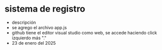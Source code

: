 <h1> sistema de registro</h1>

- descripción 
- se agrego el archivo app.js
- github tiene el editor visual studio como web, se accede haciendo click izquierdo más "."
- 23 de enero del 2025
